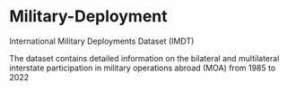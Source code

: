 # Military-Deployment
 International Military Deployments Dataset (IMDT)

 The dataset  contains detailed information on the bilateral and multilateral interstate participation in military operations abroad (MOA) from 1985 to 2022
